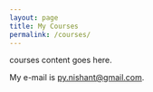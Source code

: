 ```yaml
---
layout: page
title: My Courses
permalink: /courses/
---
```


courses content goes here.

My e-mail is [py.nishant@gmail.com](mailto:py.nishant@gmail.com).
